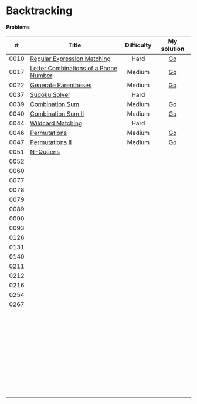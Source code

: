 # Backtracking  



**Problems**

|  #   | Title                                                        | Difficulty |                         My solution                          |
| :--: | ------------------------------------------------------------ | :--------: | :----------------------------------------------------------: |
| 0010 | [Regular Expression Matching](https://github.com/Apollo4634/LeetCode/blob/master/problem/string/0010_RegularExpressionMatching.md) |    Hard    | [Go](https://github.com/Apollo4634/LeetCode/tree/master/src/string/solution/RegularExpressionMatching_10.java) |
| 0017 | [Letter Combinations of a Phone Number](https://github.com/Apollo4634/LeetCode/blob/master/problem/string/0017_LetterCombinationsOfAPhoneNumber.md) |   Medium   | [Go](https://github.com/Apollo4634/LeetCode/tree/master/src/string/solution/LetterCombinationsOfAPhoneNumber_17.java) |
| 0022 | [Generate Parentheses](https://github.com/Apollo4634/LeetCode/blob/master/problem/string/0022_GenerateParentheses.md) |   Medium   | [Go](https://github.com/Apollo4634/LeetCode/tree/master/src/string/solution/ValidParentheses_22.java) |
| 0037 | [Sudoku Solver](https://leetcode.com/problems/sudoku-solver) |    Hard    |                                                              |
| 0039 | [Combination Sum](https://leetcode.com/problems/combination-sum) |   Medium   | [Go](https://github.com/Apollo4634/LeetCode/blob/master/src/array/solution/CombinationSum_39.java) |
| 0040 | [Combination Sum II](https://leetcode.com/problems/combination-sum-ii) |   Medium   | [Go](https://github.com/Apollo4634/LeetCode/blob/master/src/array/solution/CombinationSum2_39.java) |
| 0044 | [Wildcard Matching](https://leetcode.com/problems/wildcard-matching) |    Hard    |                                                              |
| 0046 | [Permutations](https://leetcode.com/problems/permutations)   |   Medium   | [Go](https://github.com/Apollo4634/LeetCode/blob/master/src/array/solution/Permutations_46.java) |
| 0047 | [Permutations II](https://leetcode.com/problems/permutations-ii) |   Medium   | [Go](https://github.com/Apollo4634/LeetCode/blob/master/src/array/solution/Permutations2_47.java) |
| 0051 | [N-Queens](https://leetcode.com/problems/n-queens)           |            |                                                              |
| 0052 |                                                              |            |                                                              |
| 0060 |                                                              |            |                                                              |
| 0077 |                                                              |            |                                                              |
| 0078 |                                                              |            |                                                              |
| 0079 |                                                              |            |                                                              |
| 0089 |                                                              |            |                                                              |
| 0090 |                                                              |            |                                                              |
| 0093 |                                                              |            |                                                              |
| 0126 |                                                              |            |                                                              |
| 0131 |                                                              |            |                                                              |
| 0140 |                                                              |            |                                                              |
| 0211 |                                                              |            |                                                              |
| 0212 |                                                              |            |                                                              |
| 0216 |                                                              |            |                                                              |
| 0254 |                                                              |            |                                                              |
| 0267 |                                                              |            |                                                              |
|      |                                                              |            |                                                              |
|      |                                                              |            |                                                              |
|      |                                                              |            |                                                              |
|      |                                                              |            |                                                              |
|      |                                                              |            |                                                              |
|      |                                                              |            |                                                              |
|      |                                                              |            |                                                              |
|      |                                                              |            |                                                              |
|      |                                                              |            |                                                              |
|      |                                                              |            |                                                              |
|      |                                                              |            |                                                              |
|      |                                                              |            |                                                              |
|      |                                                              |            |                                                              |
|      |                                                              |            |                                                              |
|      |                                                              |            |                                                              |
|      |                                                              |            |                                                              |
|      |                                                              |            |                                                              |
|      |                                                              |            |                                                              |
|      |                                                              |            |                                                              |
|      |                                                              |            |                                                              |
|      |                                                              |            |                                                              |
|      |                                                              |            |                                                              |
|      |                                                              |            |                                                              |
|      |                                                              |            |                                                              |
|      |                                                              |            |                                                              |
|      |                                                              |            |                                                              |
|      |                                                              |            |                                                              |
|      |                                                              |            |                                                              |
|      |                                                              |            |                                                              |
|      |                                                              |            |                                                              |
|      |                                                              |            |                                                              |
|      |                                                              |            |                                                              |
|      |                                                              |            |                                                              |
|      |                                                              |            |                                                              |
|      |                                                              |            |                                                              |
|      |                                                              |            |                                                              |
|      |                                                              |            |                                                              |
|      |                                                              |            |                                                              |
|      |                                                              |            |                                                              |
|      |                                                              |            |                                                              |